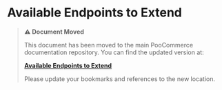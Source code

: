 # Available Endpoints to Extend

> **⚠️ Document Moved**
> 
> This document has been moved to the main PooCommerce documentation repository. You can find the updated version at:
> 
> **[Available Endpoints to Extend](https://github.com/poocommerce/poocommerce/tree/trunk/docs/apis/store-api/extending-store-api/available-endpoints-to-extend.md)**
> 
> Please update your bookmarks and references to the new location.
